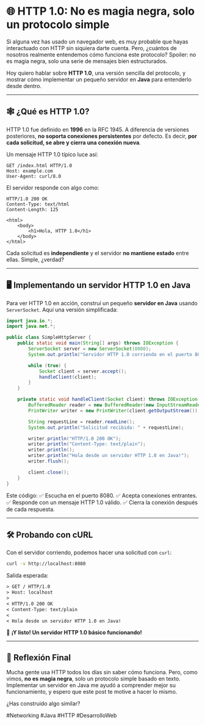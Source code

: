# 🌐 HTTP 1.0: No es magia negra, solo un protocolo simple  

Si alguna vez has usado un navegador web, es muy probable que hayas interactuado con HTTP sin
siquiera darte cuenta.
Pero, ¿cuántos de nosotros realmente entendemos cómo funciona este protocolo?
Spoiler:
no es magia negra, solo una serie de mensajes bien estructurados.  

Hoy quiero hablar sobre **HTTP 1.0**, una versión sencilla del protocolo, y mostrar cómo
implementar un pequeño servidor en **Java** para entenderlo desde dentro.  

---

## 🕸️ **¿Qué es HTTP 1.0?**  

HTTP 1.0 fue definido en **1996** en la RFC 1945.
A diferencia de versiones posteriores, **no soporta conexiones persistentes** por defecto.
Es decir, **por cada solicitud, se abre y cierra una conexión nueva**.  

Un mensaje HTTP 1.0 típico luce así:  

```HTTP
GET /index.html HTTP/1.0
Host: example.com
User-Agent: curl/8.0
```

El servidor responde con algo como:  

```HTTP
HTTP/1.0 200 OK
Content-Type: text/html
Content-Length: 125

<html>
    <body>
        <h1>Hola, HTTP 1.0</h1>
    </body>
</html>
```

Cada solicitud es **independiente** y el servidor **no mantiene estado** entre ellas.
Simple, ¿verdad?  

---

## 🖥️ **Implementando un servidor HTTP 1.0 en Java**  

Para ver HTTP 1.0 en acción, construí un pequeño **servidor en Java** usando `ServerSocket`.
Aquí una versión simplificada:  

```java
import java.io.*;
import java.net.*;

public class SimpleHttpServer {
    public static void main(String[] args) throws IOException {
        ServerSocket server = new ServerSocket(8080);
        System.out.println("Servidor HTTP 1.0 corriendo en el puerto 8080...");

        while (true) {
            Socket client = server.accept();
            handleClient(client);
        }
    }

    private static void handleClient(Socket client) throws IOException {
        BufferedReader reader = new BufferedReader(new InputStreamReader(client.getInputStream()));
        PrintWriter writer = new PrintWriter(client.getOutputStream());

        String requestLine = reader.readLine();
        System.out.println("Solicitud recibida: " + requestLine);

        writer.println("HTTP/1.0 200 OK");
        writer.println("Content-Type: text/plain");
        writer.println();
        writer.println("Hola desde un servidor HTTP 1.0 en Java!");
        writer.flush();

        client.close();
    }
}
```

Este código:
✅ Escucha en el puerto 8080.
✅ Acepta conexiones entrantes.
✅ Responde con un mensaje HTTP 1.0 válido.
✅ Cierra la conexión después de cada respuesta.  

---

## 🛠️ **Probando con cURL**  

Con el servidor corriendo, podemos hacer una solicitud con `curl`:  

```bash
curl -v http://localhost:8080
```

Salida esperada:  

```txt
> GET / HTTP/1.0
> Host: localhost
> 
< HTTP/1.0 200 OK
< Content-Type: text/plain
< 
< Hola desde un servidor HTTP 1.0 en Java!
```

🎯 **¡Y listo!
Un servidor HTTP 1.0 básico funcionando!**  

---

## 🚀 **Reflexión Final**  

Mucha gente usa HTTP todos los días sin saber cómo funciona.
Pero, como vimos, **no es magia negra**, solo un protocolo simple basado en texto.
Implementar un servidor en Java me ayudó a comprender mejor su funcionamiento, y espero que
este post te motive a hacer lo mismo.  

¿Has construido algo similar?  

#Networking #Java #HTTP #DesarrolloWeb

